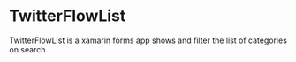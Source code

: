 # TwitterFlowList
TwitterFlowList is a xamarin forms app shows and filter the list of categories on search
